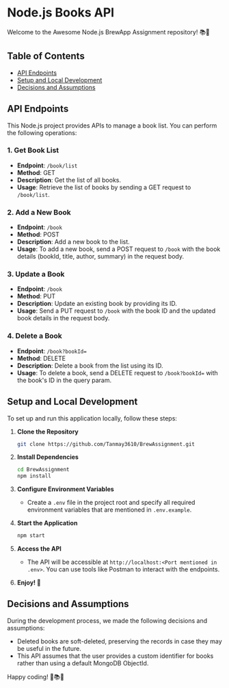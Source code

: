 # Node.js Books API

Welcome to the Awesome Node.js BrewApp Assignment repository! 📚🚀

## Table of Contents
- [API Endpoints](#api-endpoints)
- [Setup and Local Development](#setup-and-local-development)
- [Decisions and Assumptions](#decisions-and-assumptions)

## API Endpoints
This Node.js project provides APIs to manage a book list. You can perform the following operations:

### 1. Get Book List
- **Endpoint**: `/book/list`
- **Method**: GET
- **Description**: Get the list of all books.
- **Usage**: Retrieve the list of books by sending a GET request to `/book/list`.

### 2. Add a New Book
- **Endpoint**: `/book`
- **Method**: POST
- **Description**: Add a new book to the list.
- **Usage**: To add a new book, send a POST request to `/book` with the book details (bookId, title, author, summary) in the request body.

### 3. Update a Book
- **Endpoint**: `/book`
- **Method**: PUT
- **Description**: Update an existing book by providing its ID.
- **Usage**: Send a PUT request to `/book` with the book ID and the updated book details in the request body.

### 4. Delete a Book
- **Endpoint**: `/book?bookId=`
- **Method**: DELETE
- **Description**: Delete a book from the list using its ID.
- **Usage**: To delete a book, send a DELETE request to `/book?bookId=` with the book's ID in the query param.

## Setup and Local Development
To set up and run this application locally, follow these steps:

1. **Clone the Repository**
   ```bash
   git clone https://github.com/Tanmay3610/BrewAssignment.git
   ```

2. **Install Dependencies**
   ```bash
   cd BrewAssignment
   npm install
   ```

3. **Configure Environment Variables**
   - Create a `.env` file in the project root and specify all required environment variables that are mentioned in `.env.example`.

4. **Start the Application**
   ```bash
   npm start
   ```

5. **Access the API**
   - The API will be accessible at `http://localhost:<Port mentioned in .env>`. You can use tools like Postman to interact with the endpoints.

6. **Enjoy! 🎉**

## Decisions and Assumptions
During the development process, we made the following decisions and assumptions:

- Deleted books are soft-deleted, preserving the records in case they may be useful in the future.
- This API assumes that the user provides a custom identifier for books rather than using a default MongoDB ObjectId.

Happy coding! 🚀📚🔥
